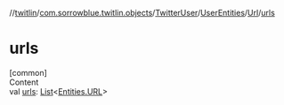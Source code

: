 //[twitlin](../../../../index.md)/[com.sorrowblue.twitlin.objects](../../../index.md)/[TwitterUser](../../index.md)/[UserEntities](../index.md)/[Url](index.md)/[urls](urls.md)



# urls  
[common]  
Content  
val [urls](urls.md): [List](https://kotlinlang.org/api/latest/jvm/stdlib/kotlin.collections/-list/index.html)<[Entities.URL](../../../-entities/-u-r-l/index.md)>  



